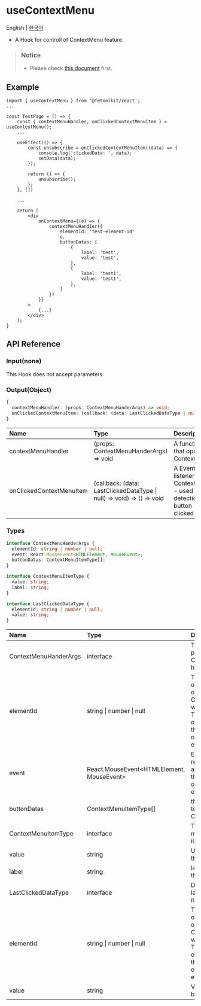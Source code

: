 # useContextMenu

English | [한국어](./useContextMenu_kr.md)

- A Hook for controll of ContextMenu feature.

> ### Notice
>
> - Please check [this document](../joinedFeatures/contextMenu.md) first.

## Example

```tsx
import { useContextMenu } from '@fetoolkit/react';
...

const TestPage = () => {
    const { contextMenuHandler, onClickedContextMenuItem } = useContextMenu();
    ...

    useEffect(() => {
        const unsubscribe = onClickedContextMenuItem((data) => {
            console.log('clickedData: ', data);
            setData(data);
        });

        return () => {
            unsubscribe();
        };
    }, [])

    ...

    return (
        <div
            onContextMenu={(e) => {
                contextMenuHandler({
                    elementId: 'test-element-id'
                    e,
                    buttonDatas: [
                        {
                            label: 'test',
                            value: 'test',
                        },
                        {
                            label: 'test1',
                            value: 'test1',
                        },
                    ]
                })
            }}
        >
            {...}
        </div>
    );
}
```

## API Reference

### Input(none)

This Hook does not accept parameters.

### Output(Object)

```typescript
{
  contextMenuHandler: (props: ContextMenuHanderArgs) => void;
  onClickedContextMenuItem: (callback: (data: LastClickedDataType | null) => void) => () => void;
}
```

| Name                     | Type                                                                  | Description                                                               |
| :----------------------- | :-------------------------------------------------------------------- | :------------------------------------------------------------------------ |
| contextMenuHandler       | (props: ContextMenuHanderArgs) => void                                | A function that open ContextMenu                                          |
| onClickedContextMenuItem | (callback: (data: LastClickedDataType \| null) => void) => () => void | A Event listener of ContextMenu.<br>- used to detection of button clicked |

### Types

```typescript
interface ContextMenuHanderArgs {
  elementId: string | number | null;
  event: React.MouseEvent<HTMLElement, MouseEvent>;
  buttonDatas: ContextMenuItemType[];
}

interface ContextMenuItemType {
  value: string;
  label: string;
}

interface LastClickedDataType {
  elementId: string | number | null;
  value: string;
}
```

| Name                  | Type                                      | Description                                                                                                                            |
| :-------------------- | :---------------------------------------- | :------------------------------------------------------------------------------------------------------------------------------------- |
| ContextMenuHanderArgs | interface                                 | Type of parameter for ContextMenu handler                                                                                              |
| elementId             | string \| number \| null                  | The unique ID of the element on which the ContextMenu will appear. <br>The unique ID of the element that hangs the onContextMenu event |
| event                 | React.MouseEvent<HTMLElement, MouseEvent> | Event objects returned as arguments in the onContextMenu event listener                                                                |
| buttonDatas           | ContextMenuItemType[]                     | the button info to enter the Context Menu.                                                                                             |
| ContextMenuItemType   | interface                                 | Type of context menu item(button)                                                                                                      |
| value                 | string                                    | Unique key of the button                                                                                                               |
| label                 | string                                    | label values of the button                                                                                                             |
| LastClickedDataType   | interface                                 | Data type for last clicked item                                                                                                        |
| elementId             | string \| number \| null                  | The unique ID of the element on which the ContextMenu will appear. <br>The unique ID of the element that hangs the onContextMenu event |
| value                 | string                                    | Value of clicked button                                                                                                                |
